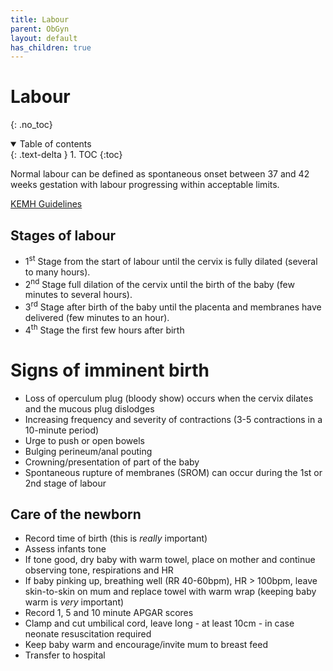 ```yaml
---
title: Labour
parent: ObGyn
layout: default
has_children: true
---
```


# Labour
{: .no_toc}

<details open markdown="block">
  <summary>
    Table of contents
  </summary>
  {: .text-delta }
1. TOC
{:toc}
</details>

Normal labour can be defined as spontaneous onset between 37 and 42 weeks gestation with labour progressing within acceptable limits.

[KEMH Guidelines](https://www.kemh.health.wa.gov.au/For-health-professionals/Clinical-guidelines)

## Stages of labour

- 1<sup>st</sup> Stage from the start of labour until the cervix is fully dilated (several to many hours).
- 2<sup>nd</sup> Stage full dilation of the cervix until the birth of the baby (few minutes to several hours).
- 3<sup>rd</sup> Stage after birth of the baby until the placenta and membranes have delivered (few minutes to an hour).
- 4<sup>th</sup> Stage the first few hours after birth

# Signs of imminent birth

- Loss of operculum plug (bloody show) occurs when the cervix dilates and the mucous plug dislodges
- Increasing frequency and severity of contractions (3-5 contractions in a 10-minute period)
- Urge to push or open bowels
- Bulging perineum/anal pouting
- Crowning/presentation of part of the baby
- Spontaneous rupture of membranes (SROM) can occur during the 1st or 2nd stage of labour

## Care of the newborn

- Record time of birth (this is *really* important)
- Assess infants tone
- If tone good, dry baby with warm towel, place on mother and continue observing tone, respirations and HR
- If baby pinking up, breathing well (RR 40-60bpm), HR > 100bpm, leave skin-to-skin on mum and replace towel with warm wrap (keeping baby warm is *very* important)
- Record 1, 5 and 10 minute APGAR scores
- Clamp and cut umbilical cord, leave long - at least 10cm - in case neonate resuscitation required
- Keep baby warm and encourage/invite mum to breast feed
- Transfer to hospital
